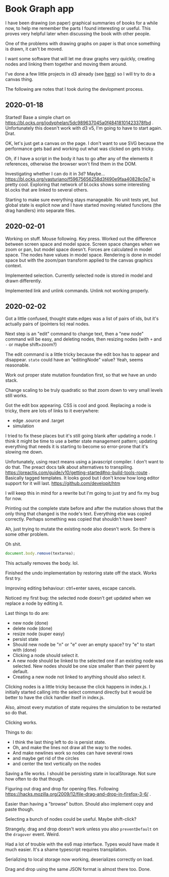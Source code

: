 # Book Graph app

I have been drawing (on paper) graphical summaries of books for a while now, to help me remember the parts I found interesting or useful. This proves very helpful later when discussing the book with other people.

One of the problems with drawing graphs on paper is that once something is drawn, it can't be moved.

I want some software that will let me draw graphs very quickly, creating nodes and linking them together and moving them around.

I've done a few little projects in d3 already (see [here](jnnnnn.github.io)) so I will try to do a canvas thing.

The following are notes that I took during the devlopment process.

## 2020-01-18

Started! Base a simple chart on https://bl.ocks.org/jodyphelan/5dc989637045a0f48418101423378fbd . Unfortunately this doesn't work with d3 v5, I'm going to have to start again. Drat.

OK, let's just get a canvas on the page. I don't want to use SVG because the performance gets bad and working out what was clicked on gets tricky.

Oh, if I have a script in the body it has to go after any of the elements it references, otherwise the browser won't find them in the DOM.

Investigating whether I can do it in 3d? Maybe... https://bl.ocks.org/vasturiano/f59675656258d3f490e9faa40828c0e7 is pretty cool. Exploring that network of bl.ocks shows some interesting bl.ocks that are linked to several others.

Starting to make sure everything stays manageable. No unit tests yet, but global state is explicit now and I have started moving related functions (the drag handlers) into separate files.

## 2020-02-01

Working on stuff. Mouse following. Key press. Worked out the difference between screen space and model space. Screen space changes when we zoom or pan, but model space doesn't. Forces are calculated in model space. The nodes have values in model space. Rendering is done in model space but with the zoom/pan transform applied to the canvas graphics context.

Implemented selection. Currently selected node is stored in model and drawn differently.

Implemented link and unlink commands. Unlink not working properly.

## 2020-02-02

Got a little confused, thought state.edges was a list of pairs of ids, but it's actually pairs of (pointers to) real nodes.

Next step is an "edit" command to change text, then a "new node" command will be easy, and deleting nodes, then resizing nodes (with `+` and `-` or maybe shift+zoom?)

The edit command is a little tricky because the edit box has to appear and disappear. `state` could have an "editingNode" value? Yeah, seems reasonable.

Work out proper state mutation foundation first, so that we have an undo stack.

Change scaling to be truly quadratic so that zoom down to very small levels still works.

Got the edit box appearing. CSS is cool and good. Replacing a node is tricky, there are lots of links to it everywhere:

- edge .source and .target
- simulation

I tried to fix these places but it's still going blank after updating a node. I think it might be time to use a better state management pattern; updating everything that needs it is starting to become so error-prone that it's slowing me down.

Unfortunately, using react means using a javascript compiler. I don't want to do that. The preact docs talk about alternatives to transpiling. https://preactjs.com/guide/v10/getting-started#no-build-tools-route . Basically tagged templates. It looks good but I don't know how long editor support for it will last. https://github.com/developit/htm

I will keep this in mind for a rewrite but I'm going to just try and fix my bug for now.

Printing out the complete state before and after the mutation shows that the only thing that changed is the node's text. Everything else was copied correctly. Perhaps something was copied that shouldn't have been?

Ah, just trying to mutate the existing node also doesn't work. So there is some other problem.

Oh shit.

```js
document.body.remove(textarea);
```

This actually removes the body. lol.

Finished the undo implementation by restoring state off the stack. Works first try.

Improving editing behaviour: ctrl+enter saves, escape cancels.

Noticed my first bug: the selected node doesn't get updated when we replace a node by editing it.

Last things to do are:

- new node (done)
- delete node (done)
- resize node (super easy)
- persist state
- Should new node be "n" or "e" over an empty space? try "e" to start with (done)
- Clicking a node should select it.
- A new node should be linked to the selected one if an existing node was selected. New nodes should be one size smaller than their parent by default.
- Creating a new node not linked to anything should also select it.

Clicking nodes is a little tricky because the click happens in index.js. I initially started calling into the select command directly but it would be better to have the click handler itself in index.js.

Also, almost every mutation of state requires the simulation to be restarted so do that.

Clicking works.

Things to do:

- I think the last thing left to do is persist state.
- Oh, and make the lines not draw all the way to the nodes.
- And make newlines work so nodes can have several rows
- and maybe get rid of the circles
- and center the text vertically on the nodes

Saving a file works. I should be persisting state in localStorage. Not sure how often to do that though.

Figuring out drag and drop for opening files. Following https://hacks.mozilla.org/2009/12/file-drag-and-drop-in-firefox-3-6/ .

Easier than having a "browse" button. Should also implement copy and paste though.

Selecting a bunch of nodes could be useful. Maybe shift-click?

Strangely, drag and drop doesn't work unless you also `preventDefault` on the `dragover` event. Weird.

Had a lot of trouble with the es6 map interface. Types would have made it much easier. It's a shame typescript requires transpilation.

Serializing to local storage now working, deserializes correctly on load.

Drag and drop using the same JSON format is almost there too. Done.
